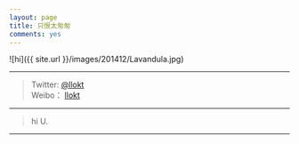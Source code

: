 ```yaml
---
layout: page
title: 只恨太匆匆
comments: yes
---
```


![hi]({{ site.url }}/images/201412/Lavandula.jpg)    

---------
>Twitter: 	[@llokt](https://twitter.com/llokt)     
>Weibo：		[llokt](weibo.com/waybackinto)      

***
>hi U.    

***